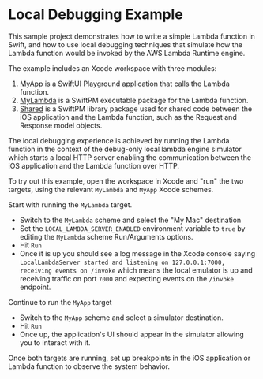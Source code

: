 # Local Debugging Example

This sample project demonstrates how to write a simple Lambda function in Swift,
and how to use local debugging techniques that simulate how the Lambda function
would be invoked by the AWS Lambda Runtime engine.

The example includes an Xcode workspace with three modules:

1. [MyApp](MyApp.swiftpm) is a SwiftUI Playground application that calls the Lambda function.
2. [MyLambda](MyLambda) is a SwiftPM executable package for the Lambda function.
3. [Shared](Shared) is a SwiftPM library package used for shared code between the iOS application and the Lambda function,
such as the Request and Response model objects.

The local debugging experience is achieved by running the Lambda function in the context of the
debug-only local lambda engine simulator which starts a local HTTP server enabling the communication
between the iOS application and the Lambda function over HTTP.

To try out this example, open the workspace in Xcode and "run" the two targets,
using the relevant `MyLambda` and `MyApp` Xcode schemes.

Start with running the `MyLambda` target.
* Switch to the `MyLambda` scheme and select the "My Mac" destination
* Set the `LOCAL_LAMBDA_SERVER_ENABLED` environment variable to `true` by editing the `MyLambda` scheme Run/Arguments options.
* Hit `Run`
* Once it is up you should see a log message in the Xcode console saying
`LocalLambdaServer started and listening on 127.0.0.1:7000, receiving events on /invoke`
which means the local emulator is up and receiving traffic on port `7000` and expecting events on the `/invoke` endpoint.

Continue to run the `MyApp` target
* Switch to the `MyApp` scheme and select a simulator destination.
* Hit `Run`
* Once up, the application's UI should appear in the simulator allowing you
to interact with it.

Once both targets are running, set up breakpoints in the iOS application or Lambda function to observe the system behavior.
